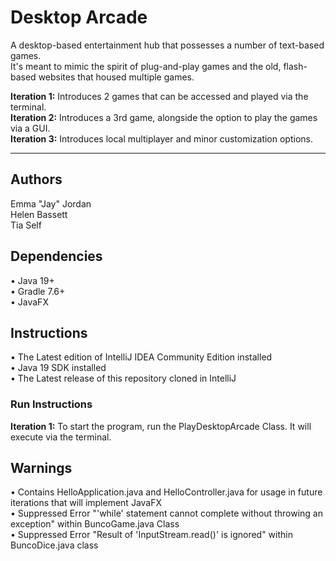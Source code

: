 # Desktop Arcade
A desktop-based entertainment hub that possesses a number of text-based games.
<br>It's meant to mimic the spirit of plug-and-play games and the old, flash-based websites that housed multiple games.
<p><b>Iteration 1:</b> Introduces 2 games that can be accessed and played via the terminal.
<br><b>Iteration 2:</b> Introduces a 3rd game, alongside the option to play the games via a GUI.
<br><b>Iteration 3:</b> Introduces local multiplayer and minor customization options.
</p>
<hr>
<h2>Authors</h2>
Emma "Jay" Jordan
<br>Helen Bassett
<br>Tia Self

<h2>Dependencies</h2>
• Java 19+
<br>• Gradle 7.6+
<br>• JavaFX

<h2>Instructions</h2>
• The Latest edition of IntelliJ IDEA Community Edition installed
<br>• Java 19 SDK installed
<br>• The Latest release of this repository cloned in IntelliJ
<h3>Run Instructions</h3>
<b>Iteration 1:</b> To start the program, run the PlayDesktopArcade Class. It will execute via the terminal.

<h2>Warnings</h2>
• Contains HelloApplication.java and HelloController.java for usage in future iterations that will implement JavaFX
<br>• Suppressed Error "'while' statement cannot complete without throwing an exception" within BuncoGame.java Class
<br>• Suppressed Error "Result of 'InputStream.read()' is ignored" within BuncoDice.java class
